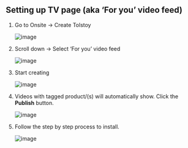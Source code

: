 ## Setting up TV page (aka ‘For you’ video feed)

1. Go to Onsite -> Create Tolstoy

   ![image](https://github.com/GoTolstoy/tolstoy-toly-kb/assets/159800692/653d6d46-fd96-4c12-98ea-9ef062e873bc)

2. Scroll down -> Select ‘For you’ video feed

   ![image](https://github.com/GoTolstoy/tolstoy-toly-kb/assets/159800692/4ec0e566-b373-4802-ade3-5ea639586a12)

3. Start creating

   ![image](https://github.com/GoTolstoy/tolstoy-toly-kb/assets/159800692/32cd5e5b-dec3-42fb-acd9-30964297a55a)

4. Videos with tagged product/(s) will automatically show. Click the **Publish** button.

   ![image](https://github.com/GoTolstoy/tolstoy-toly-kb/assets/159800692/29e98b5f-1b45-4775-9b83-9700c176a779)

5. Follow the step by step process to install.

   ![image](https://github.com/GoTolstoy/tolstoy-toly-kb/assets/159800692/1b68d89f-bdd9-4696-b2f4-c529dac3faf6)


